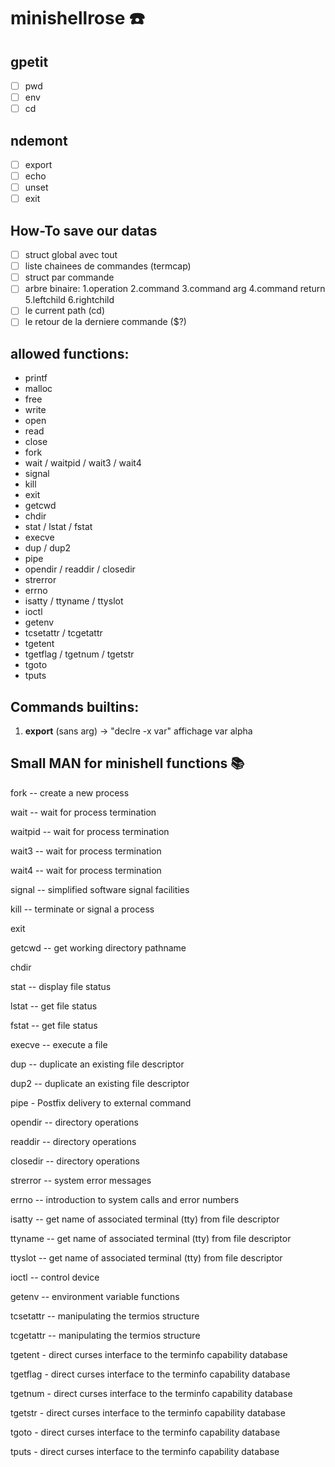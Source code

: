 # minishellrose ☎️

## gpetit 
- [ ] pwd
- [ ] env
- [ ] cd

## ndemont 
- [ ] export
- [ ] echo
- [ ] unset
- [ ] exit

## How-To save our datas

- [ ] struct global avec tout 
- [ ] liste chainees de commandes (termcap)
- [ ] struct par commande 
- [ ] arbre binaire: 1.operation 2.command 3.command arg 4.command return 5.leftchild 6.rightchild
- [ ] le current path (cd)
- [ ] le retour de la derniere commande ($?)

## allowed functions:

- printf
- malloc
- free
- write
- open
- read
- close
- fork 
- wait / waitpid / wait3 / wait4
- signal 
- kill
- exit
- getcwd
- chdir
- stat / lstat / fstat
- execve
- dup / dup2
- pipe
- opendir / readdir / closedir
- strerror
- errno
- isatty / ttyname / ttyslot
- ioctl
- getenv
- tcsetattr / tcgetattr
- tgetent
- tgetflag / tgetnum / tgetstr
- tgoto
- tputs

## Commands builtins:

1) **export** (sans arg) -> "declre -x var" affichage var alpha



## Small MAN for minishell functions 📚

fork -- create a new process

wait -- wait for process termination

waitpid -- wait for process termination

wait3 -- wait for process termination

wait4 -- wait for process termination

signal -- simplified software signal facilities

kill -- terminate or signal a process

exit

getcwd -- get working directory pathname

chdir

stat -- display file status

lstat -- get file status

fstat -- get file status

execve -- execute a file

dup -- duplicate an existing file descriptor

dup2 -- duplicate an existing file descriptor

pipe - Postfix delivery to external command

opendir -- directory operations

readdir -- directory operations

closedir -- directory operations

strerror -- system error messages

errno -- introduction to system calls and error numbers

isatty -- get name of associated terminal (tty) from file descriptor

ttyname -- get name of associated terminal (tty) from file descriptor

ttyslot -- get name of associated terminal (tty) from file descriptor

ioctl -- control device

getenv -- environment variable functions

tcsetattr -- manipulating the termios structure

tcgetattr -- manipulating the termios structure

tgetent - direct curses interface to the terminfo capability database

tgetflag - direct curses interface to the terminfo capability database

tgetnum - direct curses interface to the terminfo capability database

tgetstr - direct curses interface to the terminfo capability database

tgoto - direct curses interface to the terminfo capability database

tputs - direct curses interface to the terminfo capability database


